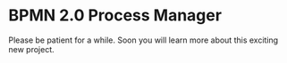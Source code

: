# BPMN 2.0 Process Manager

Please be patient for a while.  Soon you will learn more about this exciting new project. 